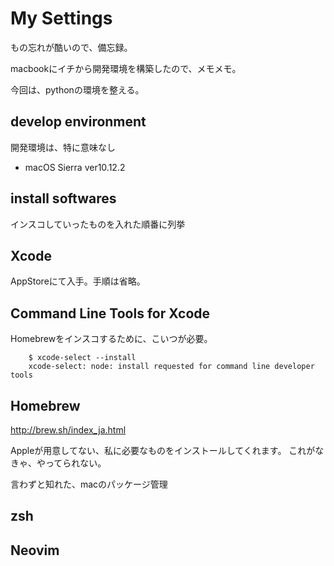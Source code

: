 # My Settings
もの忘れが酷いので、備忘録。

macbookにイチから開発環境を構築したので、メモメモ。

今回は、pythonの環境を整える。

## develop environment
開発環境は、特に意味なし
- macOS Sierra ver10.12.2

## install softwares
インスコしていったものを入れた順番に列挙

## Xcode
AppStoreにて入手。手順は省略。

## Command Line Tools for Xcode
Homebrewをインスコするために、こいつが必要。

```
	$ xcode-select --install
	xcode-select: node: install requested for command line developer tools
```

## Homebrew
http://brew.sh/index_ja.html

Appleが用意してない、私に必要なものをインストールしてくれます。
これがなきゃ、やってられない。

言わずと知れた、macのパッケージ管理
## zsh

## Neovim 
